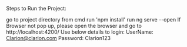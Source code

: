 Steps to Run the Project:

go to project directory from cmd
run 'npm install'
run ng serve --open
If Browser not pop up, please open the browser and go to http://localhost:4200/
Use below details to login: 
UserName: Clarion@clarion.com
Password: Clarion123
